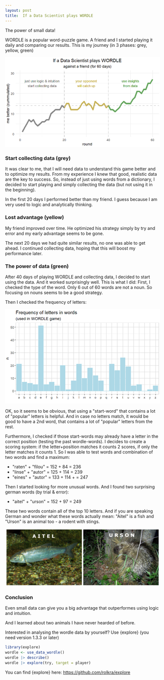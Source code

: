```yaml
---
layout: post
title:  If a Data Scientist plays WORDLE
---
```


The power of small data!

WORDLE is a popular word-puzzle game. A friend and I started playing it daily and comparing our results. This is my journey (in 3 phases: grey, yellow, green)

![wordle-progress](../images/wordle-progress.png)

### Start collecting data (grey)

It was clear to me, that I will need data to understand this game better and to optimize my results. From my experience I knew that good, realistic data are the key to success. 
So, instead of just using words from a dictionary, I decided to start playing and simply collecting the data (but not using it in the beginning).

In the first 20 days I performed better than my friend. I guess because I am very used to logic and analytically thinking.

### Lost advantage (yellow)

My friend improved over time. He optimized his strategy simply by try and error and my early advantage seems to be gone.

The next 20 days we had quite similar results, no one was able to get ahead. 
I continued collecting data, hoping that this will boost my performance later.

### The power of data (green)

After 40 days of playing WORDLE and collecting data, I decided to start using the data. And it worked surprisingly well. 
This is what I did: First, I checked the type of the word. Only 6 out of 60 words are not a noun. 
So focusing on nouns seems to be a good strategy.

Then I checked the frequency of letters:

![wordle-letters](../images/wordle-letters.png)

OK, so it seems to be obvious, that using a "start-word" that contains a lot of "popular" letters is helpful. And in case no letters match, 
it would be good to have a 2nd word, that contains a lot of "popular" letters from the rest.

Furthermore, I checked if those start-words may already have a letter in the correct position (testing the past wordle-words). 
I decides to create a scoring system: if the letter+position matches it counts 2 scores, if only the letter matches it counts 1. 
So I was able to test words and combination of two words and find a maximum:

* "raten" + "filou" = 152 + 84 = 236
* "linse" + "autor" = 125 + 114 = 239
* "eines" + "autor" = 133 + 114 + = 247

Then I started looking for more unusual words. And I found two surprising german words (by trial & error):

* "aitel" + "urson" = 152 + 97 = 249

These two words contain all of the top 10 letters. And if you are speaking German and wonder what these words actually mean: 
"Aitel" is a fish and "Urson" is an animal too - a rodent with stings.

![wordle-animals](../images/wordle-animals.png)

### Conclusion

Even small data can give you a big advantage that outperformes using logic and intuition.

And I learned about two animals I have never hearded of before.

Interested in analysing the wordle data by yourself? Use {explore} (you need version 1.3.3 or later)

```R
library(explore)
wordle <- use_data_wordle()
wordle |> describe()
wordle |> explore(try, target = player)
```

You can find {explore} here: <https://github.com/rolkra/explore>
